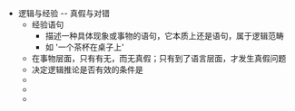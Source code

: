 - 逻辑与经验 -- 真假与对错
	- 经验语句
		- 描述一种具体现象或事物的语句，它本质上还是语句，属于逻辑范畴
		- 如 '一个茶杯在桌子上'
	- 在事物层面，只有有无，而无真假；只有到了语言层面，才发生真假问题
	- 决定逻辑推论是否有效的条件是
	-
	-
	-